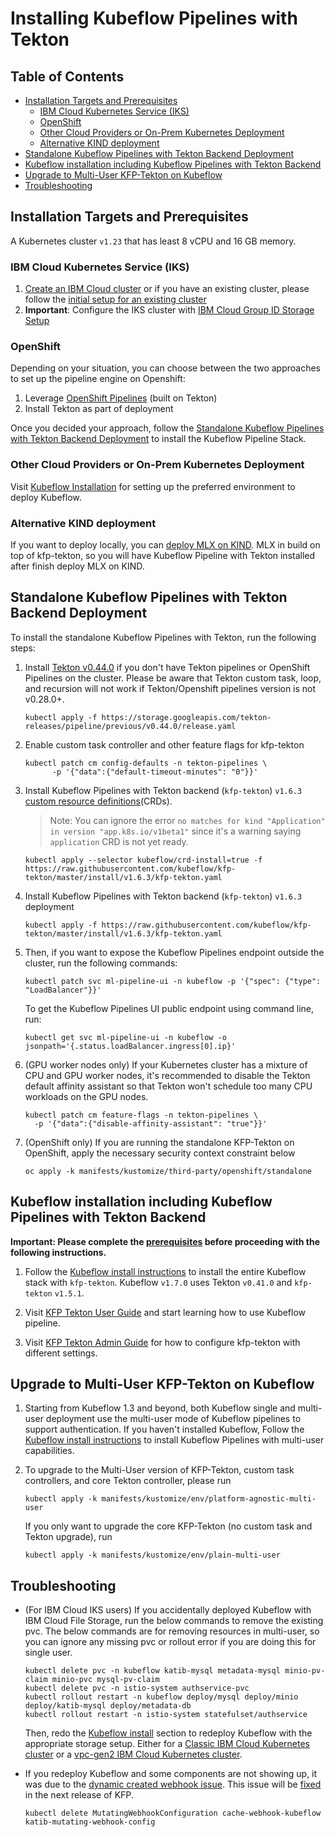 # Installing Kubeflow Pipelines with Tekton

## Table of Contents

- [Installation Targets and Prerequisites](#installation-targets-and-prerequisites)
  * [IBM Cloud Kubernetes Service (IKS)](#ibm-cloud-kubernetes-service-iks)
  * [OpenShift](#openshift)
  * [Other Cloud Providers or On-Prem Kubernetes Deployment](#other-cloud-providers-or-on-prem-kubernetes-deployment)
  * [Alternative KIND deployment](#alternative-kind-deployment)
- [Standalone Kubeflow Pipelines with Tekton Backend Deployment](#standalone-kubeflow-pipelines-with-tekton-backend-deployment)
- [Kubeflow installation including Kubeflow Pipelines with Tekton Backend](#kubeflow-installation-including-kubeflow-pipelines-with-tekton-backend)
- [Upgrade to Multi-User KFP-Tekton on Kubeflow](#upgrade-to-multi-user-kfp-tekton-on-kubeflow)
- [Troubleshooting](#troubleshooting)

## Installation Targets and Prerequisites

A Kubernetes cluster `v1.23` that has least 8 vCPU and 16 GB memory.

### IBM Cloud Kubernetes Service (IKS)

   1. [Create an IBM Cloud cluster](https://www.kubeflow.org/docs/ibm/create-cluster/) or if you have an existing cluster, please follow the [initial setup for an existing cluster](https://master.kubeflow.org/docs/distributions/ibm/create-cluster/#connecting-to-an-existing-cluster)
   2. **Important**: Configure the IKS cluster with [IBM Cloud Group ID Storage Setup](https://www.kubeflow.org/docs/distributions/ibm/deploy/install-kubeflow-on-iks/#storage-setup-for-a-classic-ibm-cloud-kubernetes-cluster)

### OpenShift

   Depending on your situation, you can choose between the two approaches to set up the pipeline engine on Openshift:
   1. Leverage [OpenShift Pipelines](https://docs.openshift.com/container-platform/4.12/cicd/pipelines/installing-pipelines.html) (built on Tekton)
   2. Install Tekton as part of deployment

   Once you decided your approach, follow the [Standalone Kubeflow Pipelines with Tekton Backend Deployment](#standalone-kubeflow-pipelines-with-tekton-backend-deployment) to install the Kubeflow Pipeline Stack.

### Other Cloud Providers or On-Prem Kubernetes Deployment

   Visit [Kubeflow Installation](https://www.kubeflow.org/docs/started/) for setting up the preferred environment to deploy Kubeflow.

### Alternative KIND deployment

   If you want to deploy locally, you can [deploy MLX on KIND](https://github.com/machine-learning-exchange/mlx/blob/main/docs/install-mlx-on-kind.md). MLX in build on top of kfp-tekton, so you will have Kubeflow Pipeline with Tekton installed after finish deploy MLX on KIND.

## Standalone Kubeflow Pipelines with Tekton Backend Deployment

To install the standalone Kubeflow Pipelines with Tekton, run the following steps:

1. Install [Tekton v0.44.0](https://github.com/tektoncd/pipeline/blob/v0.44.0/docs/install.md#installing-tekton-pipelines-on-kubernetes) if you don't have Tekton pipelines or OpenShift Pipelines on the cluster. Please be aware that Tekton custom task, loop, and recursion will not work if Tekton/Openshift pipelines version is not v0.28.0+.

   ```shell
   kubectl apply -f https://storage.googleapis.com/tekton-releases/pipeline/previous/v0.44.0/release.yaml
   ```

2. Enable custom task controller and other feature flags for kfp-tekton
   ```shell
   kubectl patch cm config-defaults -n tekton-pipelines \
         -p '{"data":{"default-timeout-minutes": "0"}}'
   ```

3. Install Kubeflow Pipelines with Tekton backend (`kfp-tekton`) `v1.6.3` [custom resource definitions](https://kubernetes.io/docs/concepts/extend-kubernetes/api-extension/custom-resources/)(CRDs).
   > Note: You can ignore the error `no matches for kind "Application" in version "app.k8s.io/v1beta1"` since it's a warning saying `application` CRD is not yet ready.
    ```shell
    kubectl apply --selector kubeflow/crd-install=true -f https://raw.githubusercontent.com/kubeflow/kfp-tekton/master/install/v1.6.3/kfp-tekton.yaml
    ```

4. Install Kubeflow Pipelines with Tekton backend (`kfp-tekton`) `v1.6.3` deployment
    ```shell
    kubectl apply -f https://raw.githubusercontent.com/kubeflow/kfp-tekton/master/install/v1.6.3/kfp-tekton.yaml
    ```

5. Then, if you want to expose the Kubeflow Pipelines endpoint outside the cluster, run the following commands:
    ```shell
    kubectl patch svc ml-pipeline-ui -n kubeflow -p '{"spec": {"type": "LoadBalancer"}}'
    ```

    To get the Kubeflow Pipelines UI public endpoint using command line, run:
    ```shell
    kubectl get svc ml-pipeline-ui -n kubeflow -o jsonpath='{.status.loadBalancer.ingress[0].ip}'
    ```

6. (GPU worker nodes only) If your Kubernetes cluster has a mixture of CPU and GPU worker nodes, it's recommended to disable the Tekton default affinity assistant so that Tekton won't schedule too many CPU workloads on the GPU nodes.
    ```shell
    kubectl patch cm feature-flags -n tekton-pipelines \
      -p '{"data":{"disable-affinity-assistant": "true"}}'
    ```

7. (OpenShift only) If you are running the standalone KFP-Tekton on OpenShift, apply the necessary security context constraint below
   ```shell
   oc apply -k manifests/kustomize/third-party/openshift/standalone
   ```

## Kubeflow installation including Kubeflow Pipelines with Tekton Backend

**Important: Please complete the [prerequisites](#installation-targets-and-prerequisites) before proceeding with the following instructions.**

1. Follow the [Kubeflow install instructions](https://www.kubeflow.org/docs/ibm/deploy/install-kubeflow-on-iks/#kubeflow-installation)
   to install the entire Kubeflow stack with `kfp-tekton`.
   Kubeflow `v1.7.0` uses Tekton `v0.41.0` and `kfp-tekton` `v1.5.1`. <!-- TODO update-->

2. Visit [KFP Tekton User Guide](/guides/kfp-user-guide) and start learning how to use Kubeflow pipeline.

3. Visit [KFP Tekton Admin Guide](/guides/kfp-admin-guide.md) for how to configure kfp-tekton with different settings.


## Upgrade to Multi-User KFP-Tekton on Kubeflow

1. Starting from Kubeflow 1.3 and beyond, both Kubeflow single and multi-user deployment use the multi-user mode of Kubeflow pipelines to support authentication. If you haven't installed Kubeflow, Follow the [Kubeflow install instructions](https://www.kubeflow.org/docs/ibm/deploy/install-kubeflow-on-iks/#kubeflow-installation) to install Kubeflow Pipelines with multi-user capabilities.

2. To upgrade to the Multi-User version of KFP-Tekton, custom task controllers, and core Tekton controller, please run

   ```shell
   kubectl apply -k manifests/kustomize/env/platform-agnostic-multi-user
   ```

   If you only want to upgrade the core KFP-Tekton (no custom task and Tekton upgrade), run

   ```shell
   kubectl apply -k manifests/kustomize/env/plain-multi-user
   ```


## Troubleshooting

 - (For IBM Cloud IKS users) If you accidentally deployed Kubeflow with IBM Cloud File Storage, run the below commands to remove the existing pvc. The below commands are for removing resources in multi-user, so you can ignore any missing pvc or rollout error if you are doing this for single user.
    ```shell
    kubectl delete pvc -n kubeflow katib-mysql metadata-mysql minio-pv-claim minio-pvc mysql-pv-claim
    kubectl delete pvc -n istio-system authservice-pvc
    kubectl rollout restart -n kubeflow deploy/mysql deploy/minio deploy/katib-mysql deploy/metadata-db
    kubectl rollout restart -n istio-system statefulset/authservice
    ```

    Then, redo the [Kubeflow install](https://www.kubeflow.org/docs/distributions/ibm/deploy/install-kubeflow-on-iks/#installation) section to redeploy Kubeflow with the appropriate storage setup. Either for a [Classic IBM Cloud Kubernetes cluster](https://www.kubeflow.org/docs/distributions/ibm/deploy/install-kubeflow-on-iks/#storage-setup-for-a-classic-ibm-cloud-kubernetes-cluster) or a [vpc-gen2 IBM Cloud Kubernetes cluster](https://www.kubeflow.org/docs/distributions/ibm/deploy/install-kubeflow-on-iks/#storage-setup-for-vpc-gen2-ibm-cloud-kubernetes-cluster).

- If you redeploy Kubeflow and some components are not showing up, it was due to the [dynamic created webhook issue](https://github.com/kubeflow/manifests/issues/1379). This issue will be [fixed](https://github.com/kubeflow/pipelines/pull/4429) in the next release of KFP.
    ```shell
    kubectl delete MutatingWebhookConfiguration cache-webhook-kubeflow katib-mutating-webhook-config
    ```

